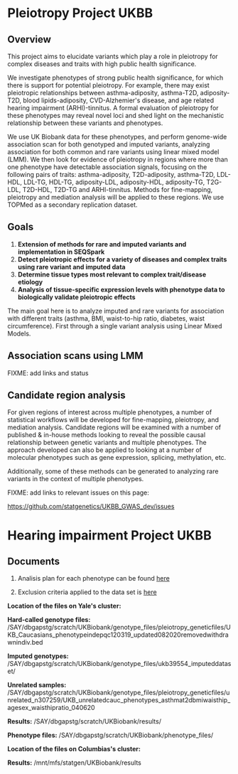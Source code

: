 # Pleiotropy Project UKBB

## Overview

This project aims to elucidate variants which play a role in pleiotropy for complex diseases and traits with high public health significance.

We investigate phenotypes of strong public health significance, for which there is support for potential pleiotropy. 
For example, there may exist pleiotropic relationships between asthma-adiposity, asthma-T2D, adiposity-T2D,
 blood lipids-adiposity, CVD-Alzhemier's disease, and age related hearing impairment (ARHI)-tinnitus. A formal evaluation of pleiotropy for these phenotypes may 
reveal novel loci and shed light on the mechanistic relationship between these variants and phenotypes.

We use UK Biobank data for these phenotypes, and perform genome-wide association scan for both genotyped and imputed variants, 
analyzing association for both common and rare variants using linear mixed model (LMM).
We then look for evidence of pleiotropy in regions where more than one phenotype have detectable association signals, focusing on
the following pairs of traits: asthma-adiposity, T2D-adiposity, asthma-T2D, LDL-HDL, LDL-TG, HDL-TG, adiposity-LDL, adiposity-HDL,
adiposity-TG, T2G-LDL, T2D-HDL, T2D-TG and ARHI-tinnitus. Methods for fine-mapping, pleiotropy
and mediation analysis will be applied to these regions. We use TOPMed as a secondary replication dataset. 

## Goals

1. **Extension of methods for rare and imputed variants and implementation in SEQSpark**
2. **Detect pleiotropic effects for a variety of diseases and complex traits using rare variant and imputed data**
3. **Determine tissue types most relevant to complex trait/disease etiology**
4. **Analysis of tissue-specific expression levels with phenotype data to biologically validate pleiotropic effects**

The main goal here is to analyze imputed and rare variants for association with different traits (asthma, BMI, waist-to-hip ratio, diabetes, waist circumference). First through a single variant analysis using Linear Mixed Models.

## Association scans using LMM

FIXME: add links and status

## Candidate region analysis

For given regions of interest across multiple phenotypes, a number of statistical workflows will be developed for fine-mapping, pleiotropy, and mediation analysis. Candidate regions will be examined with a number of published & in-house methods looking to reveal
the possible causal relationship between genetic variants and multiple phenotypes. The approach developed can also be applied to looking at a number of molecular phenotypes
such as gene expression, splicing, methylation, etc.

Additionally, some of these methods can be generated to analyzing rare variants in the context of multiple phenotypes.

FIXME: add links to relevant issues on this page: 

https://github.com/statgenetics/UKBB_GWAS_dev/issues

# Hearing impairment Project UKBB

## **Documents**

1. Analisis plan for each phenotype can be found [here](https://docs.google.com/document/d/1cpxTzElpsEkwmBDjnMBHg2wW7CL1AcG_b0_0wE_k5rQ/edit)

2. Exclusion criteria applied to the data set is [here](https://docs.google.com/spreadsheets/d/12L7Cx4Ov8FppGVmG0DxL9uG-lVRHM5QJSea0nORyirQ/edit#gid=0)


**Location of the files on Yale's cluster:**

**Hard-called genotype files:** /SAY/dbgapstg/scratch/UKBiobank/genotype_files/pleiotropy_geneticfiles/UKB_Caucasians_phenotypeindepqc120319_updated082020removedwithdrawnindiv.bed

**Imputed genotypes:** /SAY/dbgapstg/scratch/UKBiobank/genotype_files/ukb39554_imputeddataset/

**Unrelated samples:** /SAY/dbgapstg/scratch/UKBiobank/genotype_files/pleiotropy_geneticfiles/unrelated_n307259/UKB_unrelatedcauc_phenotypes_asthmat2dbmiwaisthip_agesex_waisthipratio_040620

**Results:** /SAY/dbgapstg/scratch/UKBiobank/results/

**Phenotype files:** /SAY/dbgapstg/scratch/UKBiobank/phenotype_files/

**Location of the files on Columbias's cluster:**

**Results:** /mnt/mfs/statgen/UKBiobank/results


